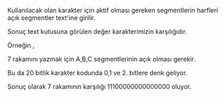 Kullanılacak olan karakter için aktif olması gereken segmentlerin harfleri açık segmentler text'ine girilir.

Sonuç text kutusuna görülen değer karakterimizin karşılığıdır.

Örneğin ,

7 rakamını yazmak için A,B,C segmentlerinin açık olması gerekir.

Bu da 20 bitlik karakter kodunda 0,1 ve 2. bitlere denk geliyor.

Sonuç olarak 7 rakamının karşılığı 11100000000000000 oluyor.